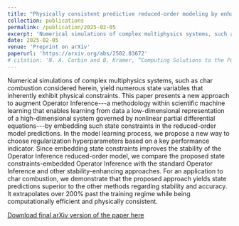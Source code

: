 ```yaml
---
title: "Physically consistent predictive reduced-order modeling by enhancing Operator Inference with state constraints"
collection: publications
permalink: /publication/2025-02-05
excerpt: 'Numerical simulations of complex multiphysics systems, such as char combustion considered herein, yield numerous state variables that inherently exhibit physical constraints. This paper presents a new approach to augment Operator Inference---a methodology within scientific machine learning that enables learning from data a low-dimensional representation of a high-dimensional system governed by nonlinear partial differential equations---by embedding such state constraints in the reduced-order model predictions. In the model learning process, we propose a new way to choose regularization hyperparameters based on a key performance indicator. Since embedding state constraints improves the stability of the Operator Inference reduced-order model, we compare the proposed state constraints-embedded Operator Inference with the standard Operator Inference and other stability-enhancing approaches. For an application to char combustion, we demonstrate that the proposed approach yields state predictions superior to the other methods regarding stability and accuracy. It extrapolates over 200% past the training regime while being computationally efficient and physically consistent.'
date: 2025-02-05
venue: 'Preprint on arXiv'
paperurl: 'https://arxiv.org/abs/2502.03672'
# citation: 'N. A. Corbin and B. Kramer, “Computing Solutions to the Polynomial-Polynomial Regulator Problem,” in <i>2024 Conference on Decision and Control (CDC)</i>, Dec. 2024.'
---
```

Numerical simulations of complex multiphysics systems, such as char combustion considered herein, yield numerous state variables that inherently exhibit physical constraints. This paper presents a new approach to augment Operator Inference---a methodology within scientific machine learning that enables learning from data a low-dimensional representation of a high-dimensional system governed by nonlinear partial differential equations---by embedding such state constraints in the reduced-order model predictions. In the model learning process, we propose a new way to choose regularization hyperparameters based on a key performance indicator. Since embedding state constraints improves the stability of the Operator Inference reduced-order model, we compare the proposed state constraints-embedded Operator Inference with the standard Operator Inference and other stability-enhancing approaches. For an application to char combustion, we demonstrate that the proposed approach yields state predictions superior to the other methods regarding stability and accuracy. It extrapolates over 200% past the training regime while being computationally efficient and physically consistent.

[Download final arXiv version of the paper here](https://arxiv.org/abs/2502.03672)

<!-- Recommended citation: N. A. Corbin and B. Kramer, “Computing Solutions to the Polynomial-Polynomial Regulator Problem,” in <i>2024 Conference on Decision and Control (CDC)</i>, Dec. 2024. -->